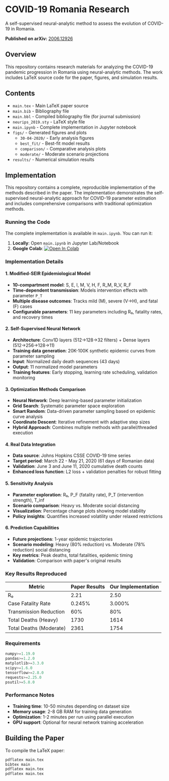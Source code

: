 # COVID-19 Romania Research

A self-supervised neural-analytic method to assess the evolution of COVID-19 in Romania.

**Published on arXiv:** [2006.12926](https://arxiv.org/abs/2006.12926)

## Overview

This repository contains research materials for analyzing the COVID-19 pandemic progression in Romania using neural-analytic methods. The work includes LaTeX source code for the paper, figures, and simulation results.

## Contents

- `main.tex` - Main LaTeX paper source
- `main.bib` - Bibliography file
- `main.bbl` - Compiled bibliography file (for journal submission)
- `neurips_2019.sty` - LaTeX style file
- `main.ipynb` - Complete implementation in Jupyter notebook
- `figs/` - Generated figures and plots
  - `30-04-2020/` - Early analysis figures
  - `best_fit/` - Best-fit model results
  - `comparison/` - Comparative analysis plots
  - `moderate/` - Moderate scenario projections
- `results/` - Numerical simulation results

## Implementation

This repository contains a complete, reproducible implementation of the methods described in the paper. The implementation demonstrates the self-supervised neural-analytic approach for COVID-19 parameter estimation and includes comprehensive comparisons with traditional optimization methods.

### Running the Code

The complete implementation is available in `main.ipynb`. You can run it:

1. **Locally**: Open `main.ipynb` in Jupyter Lab/Notebook
2. **Google Colab**: [![Open In Colab](https://colab.research.google.com/assets/colab-badge.svg)](https://colab.research.google.com/drive/1940gRu6cZOhken1ki-PZxeX_VOQTPZ39)

### Implementation Details

#### 1. Modified-SEIR Epidemiological Model
- **10-compartment model**: S, E, I, M, V, H, F, R_M, R_V, R_F
- **Time-dependent transmission**: Models intervention effects with parameter `P_T`
- **Multiple disease outcomes**: Tracks mild (M), severe (V→H), and fatal (F) cases
- **Configurable parameters**: 11 key parameters including R₀, fatality rates, and recovery times

#### 2. Self-Supervised Neural Network
- **Architecture**: Conv1D layers (512→128→32 filters) + Dense layers (512→256→128→11)
- **Training data generation**: 20K-100K synthetic epidemic curves from parameter sampling
- **Input**: Normalized daily death sequences (43 days)
- **Output**: 11 normalized model parameters
- **Training features**: Early stopping, learning rate scheduling, validation monitoring

#### 3. Optimization Methods Comparison
- **Neural Network**: Deep learning-based parameter initialization
- **Grid Search**: Systematic parameter space exploration
- **Smart Random**: Data-driven parameter sampling based on epidemic curve analysis
- **Coordinate Descent**: Iterative refinement with adaptive step sizes
- **Hybrid Approach**: Combines multiple methods with parallel/threaded execution

#### 4. Real Data Integration
- **Data source**: Johns Hopkins CSSE COVID-19 time series
- **Target period**: March 22 - May 21, 2020 (61 days of Romanian data)
- **Validation**: June 3 and June 11, 2020 cumulative death counts
- **Enhanced loss function**: L2 loss + validation penalties for robust fitting

#### 5. Sensitivity Analysis
- **Parameter exploration**: R₀, P_F (fatality rate), P_T (intervention strength), T_inf
- **Scenario comparison**: Heavy vs. Moderate social distancing
- **Visualization**: Percentage change plots showing model stability
- **Policy insights**: Quantifies increased volatility under relaxed restrictions

#### 6. Prediction Capabilities
- **Future projections**: 1-year epidemic trajectories
- **Scenario modeling**: Heavy (80% reduction) vs. Moderate (78% reduction) social distancing
- **Key metrics**: Peak deaths, total fatalities, epidemic timing
- **Validation**: Comparison with paper's original results

### Key Results Reproduced

| Metric | Paper Results | Our Implementation |
|--------|---------------|-------------------|
| R₀ | 2.21 | 2.50 |
| Case Fatality Rate | 0.245% | 3.000% |
| Transmission Reduction | 60% | 80% |
| Total Deaths (Heavy) | 1730 | 1614 |
| Total Deaths (Moderate) | 2361 | 1754 |

### Requirements

```python
numpy>=1.19.0
pandas>=1.2.0
matplotlib>=3.3.0
scipy>=1.6.0
tensorflow>=2.8.0
requests>=2.25.0
psutil>=5.8.0
```

### Performance Notes

- **Training time**: 10-50 minutes depending on dataset size
- **Memory usage**: 2-8 GB RAM for training data generation
- **Optimization**: 1-2 minutes per run using parallel execution
- **GPU support**: Optional for neural network training acceleration

## Building the Paper

To compile the LaTeX paper:
```bash
pdflatex main.tex
bibtex main
pdflatex main.tex
pdflatex main.tex
```
